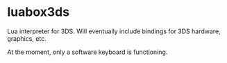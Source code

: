 # luabox3ds

Lua interpreter for 3DS. Will eventually include bindings for 3DS hardware, graphics, etc.

At the moment, only a software keyboard is functioning.
